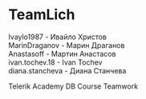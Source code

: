 TeamLich
========

Ivaylo1987 - Ивайло Христов<br />
MarinDraganov - Марин Драганов<br />
Anastasoff - Мартин Анастасов<br />
ivan.tochev.18 - Ivan Tochev<br />
diana.stancheva - Диана Станчева<br />


Telerik Academy DB Course Teamwork

